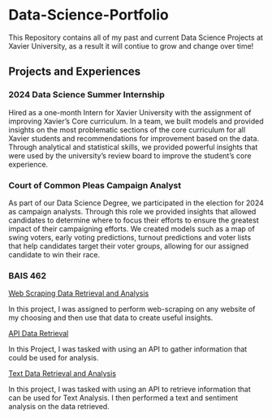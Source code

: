 # Data-Science-Portfolio
This Repository contains all of my past and current Data Science Projects at Xavier University, as a result it will contiue to grow and change over time!

## Projects and Experiences

### 2024 Data Science Summer Internship

Hired as a one-month Intern for Xavier University with the assignment of improving Xavier’s Core curriculum. In a 
team, we built models and provided insights on the most problematic sections of the core curriculum for all Xavier 
students and recommendations for improvement based on the data. Through analytical and statistical skills, we 
provided powerful insights that were used by the university’s review board to improve the student’s core 
experience.  

### Court of Common Pleas Campaign Analyst

As part of our Data Science Degree, we participated in the election for 2024 as campaign analysts. Through this role 
we provided insights that allowed candidates to determine where to focus their efforts to ensure the greatest 
impact of their campaigning efforts. We created models such as a map of swing voters, early voting predictions, 
turnout predictions and voter lists that help candidates target their voter groups, allowing for our assigned 
candidate to win their race.  

### BAIS 462

[Web Scraping Data Retrieval and Analysis](https://rpubs.com/saylesl/1246728)

In this project, I was assigned to perform web-scraping on any website of my choosing and then use that data to create useful insights. 


[API Data Retrieval](https://rpubs.com/saylesl/OMDb) 

In this Project, I was tasked with using an API to gather information that could be used for analysis.


[Text Data Retrieval and Analysis](https://rpubs.com/saylesl/1253997)

In this project, I was tasked with using an API to retrieve information that can be used for Text Analysis. I then performed a text and sentiment analysis on the data retrieved. 
